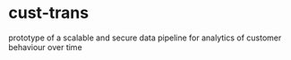 # cust-trans
prototype of a scalable and secure data pipeline for analytics of customer behaviour over time
